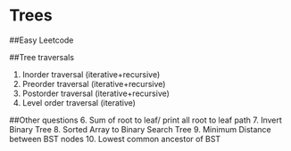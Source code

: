 # Trees

##Easy Leetcode

##Tree traversals
1. Inorder traversal (iterative+recursive)
2. Preorder traversal (iterative+recursive)
3. Postorder traversal (iterative+recursive)
4. Level order traversal (iterative)

##Other questions
6. Sum of root to leaf/ print all root to leaf path
7. Invert Binary Tree
8. Sorted Array to Binary Search Tree
9. Minimum Distance between BST nodes
10. Lowest common ancestor of BST


